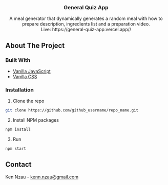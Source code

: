 <br />
<p align="center">
  <h3 align="center">General Quiz App</h3>
  <p align="center">
 A meal generator that dynamically generates a random meal with how to prepare description, ingredients list and a preparation video.
    <br /> 
   Live: https://general-quiz-app.vercel.app//
  </p>
</p>

<!-- ABOUT THE PROJECT -->
## About The Project

### Built With

* [Vanilla JavaScript](#Javascript)
* [Vanilla CSS](#CSS)


<!-- GETTING STARTED -->

### Installation

1. Clone the repo
```sh
git clone https://github.com/github_username/repo_name.git
```
2. Install NPM packages
```sh
npm install
```
3. Run
```sh
npm start
```
<!-- CONTACT -->
## Contact

Ken Nzau - [kenn.nzau@gmail.com](https://twitter.com/ken_nzau)











